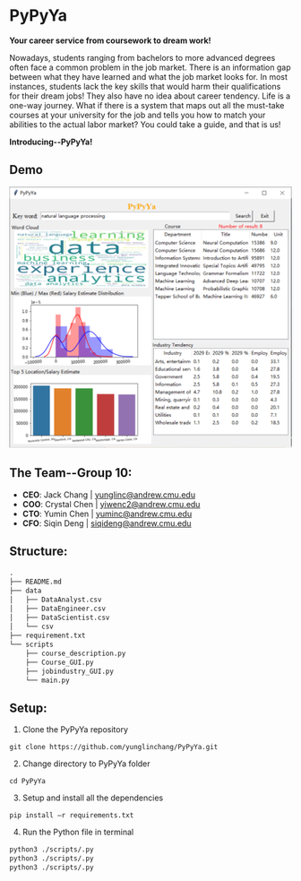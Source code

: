 # PyPyYa
**Your career service from coursework to dream work!**

Nowadays, students ranging from bachelors to more advanced degrees often face a common problem in the job market. There is an information gap between what they have learned and what the job market looks for. In most instances, students lack the key skills that would harm their qualifications for their dream jobs! They also have no idea about career tendency. Life is a one-way journey. What if there is a system that maps out all the must-take courses at your university for the job and tells you how to match your abilities to the actual labor market? You could take a guide, and that is us!

**Introducing--PyPyYa!**

## Demo
![alt text](https://github.com/yunglinchang/PyPyYa/blob/master/demo/demo.jpg?raw=true)

## The Team--Group 10:
* **CEO**: Jack Chang   |  yunglinc@andrew.cmu.edu
* **COO**: Crystal Chen |  yiwenc2@andrew.cmu.edu 
* **CTO**: Yumin Chen   |  yuminc@andrew.cmu.edu 
* **CFO**: Siqin Deng   |  siqideng@andrew.cmu.edu

## Structure:
```
.
├── README.md
├── data
│   ├── DataAnalyst.csv           
│   ├── DataEngineer.csv             
│   ├── DataScientist.csv            
│   └── csv
├── requirement.txt           
└── scripts
    ├── course_description.py
    ├── Course_GUI.py
    ├── jobindustry_GUI.py
    └── main.py
```


## Setup:
1. Clone the PyPyYa repository
```
git clone https://github.com/yunglinchang/PyPyYa.git
```
2. Change directory to PyPyYa folder
```
cd PyPyYa
```
3. Setup and install all the dependencies
```
pip install –r requirements.txt
```
4. Run the Python file in terminal
```
python3 ./scripts/.py
python3 ./scripts/.py
python3 ./scripts/.py
```
